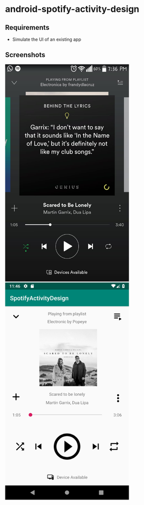 # android-spotify-activity-design

## Requirements
* Simulate the UI of an existing app

## Screenshots

<img src="Screenshots/Listening.jpeg" height="700" width="400"  />
<img src="Screenshots/Screenshot_1545925561.png" height="700" width="400"  />
